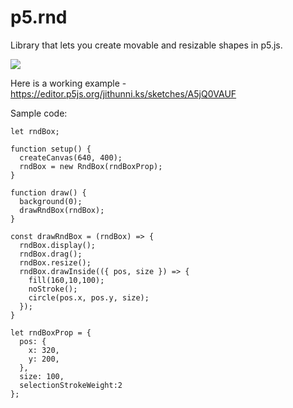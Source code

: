 # p5.rnd

Library that lets you create movable and resizable shapes in p5.js.

![](https://s8.gifyu.com/images/gif8ad726b1554dd59d.gif)

Here is a working example - https://editor.p5js.org/jithunni.ks/sketches/A5jQ0VAUF

Sample code:
```
let rndBox;

function setup() {
  createCanvas(640, 400);
  rndBox = new RndBox(rndBoxProp);
}

function draw() {
  background(0);
  drawRndBox(rndBox);
}

const drawRndBox = (rndBox) => {
  rndBox.display();
  rndBox.drag();
  rndBox.resize();
  rndBox.drawInside(({ pos, size }) => {
    fill(160,10,100);
    noStroke();
    circle(pos.x, pos.y, size);
  });
}

let rndBoxProp = {
  pos: {
    x: 320,
    y: 200,
  },
  size: 100,
  selectionStrokeWeight:2
};
```
